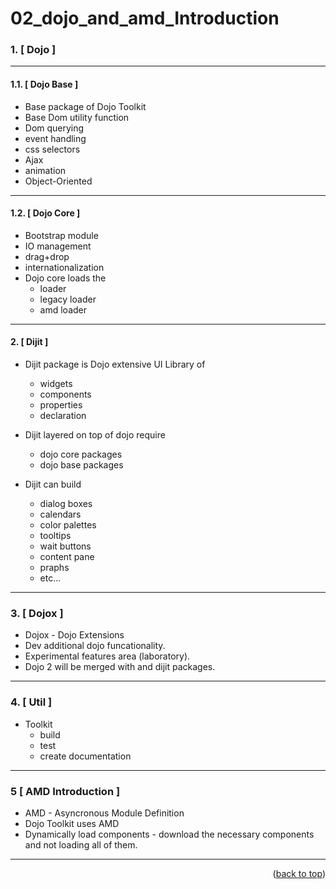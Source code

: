 
<a name="topage"></a>

# 02_dojo_and_amd_Introduction

### 1. [ Dojo ]

----

#### 1.1. [ Dojo Base ]
  * Base package of Dojo Toolkit
  * Base Dom utility function
  * Dom querying
  * event handling
  * css selectors
  * Ajax
  * animation
  * Object-Oriented

----

#### 1.2. [ Dojo Core ]
  * Bootstrap module
  * IO management
  * drag+drop
  * internationalization
  * Dojo core loads the
      * loader
      * legacy loader 
      * amd loader

----

#### 2. [ Dijit ]
  * Dijit package is Dojo extensive UI Library of
    * widgets
    * components
    * properties
    * declaration

  * Dijit layered on top of dojo require
    *  dojo core packages
    *  dojo base packages
 
  * Dijit can build
    * dialog boxes
    * calendars
    * color palettes
    * tooltips
    * wait buttons
    * content pane
    * praphs
    * etc...

----

### 3. [ Dojox ]
  * Dojox - Dojo Extensions
  * Dev additional dojo funcationality.
  * Experimental features area (laboratory).
  * Dojo 2 will be merged with and dijit packages.

----

### 4. [ Util ]
  * Toolkit
    * build
    * test
    * create documentation

----

### 5 [ AMD Introduction ]
  * AMD - Asyncronous Module Definition
  * Dojo Toolkit uses AMD
  * Dynamically load components - download the necessary components and not loading all of them.

-----

<p align="right">(<a href="#topage">back to top</a>)</p>
<br/>
<br/>
